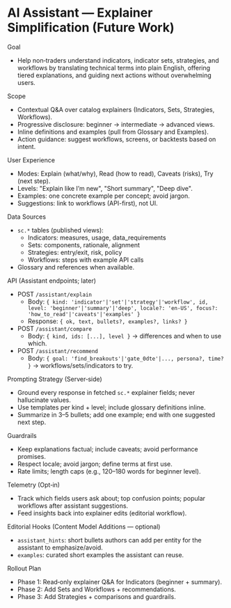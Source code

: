 # AI Assistant — Explainer Simplification (Future Work)

Goal
- Help non‑traders understand indicators, indicator sets, strategies, and workflows by translating technical terms into plain English, offering tiered explanations, and guiding next actions without overwhelming users.

Scope
- Contextual Q&A over catalog explainers (Indicators, Sets, Strategies, Workflows).
- Progressive disclosure: beginner → intermediate → advanced views.
- Inline definitions and examples (pull from Glossary and Examples).
- Action guidance: suggest workflows, screens, or backtests based on intent.

User Experience
- Modes: Explain (what/why), Read (how to read), Caveats (risks), Try (next step).
- Levels: "Explain like I’m new", "Short summary", "Deep dive".
- Examples: one concrete example per concept; avoid jargon.
- Suggestions: link to workflows (API-first), not UI.

Data Sources
- `sc.*` tables (published views):
  - Indicators: measures, usage, data_requirements
  - Sets: components, rationale, alignment
  - Strategies: entry/exit, risk, policy
  - Workflows: steps with example API calls
- Glossary and references when available.

API (Assistant endpoints; later)
- POST `/assistant/explain`
  - Body: `{ kind: 'indicator'|'set'|'strategy'|'workflow', id, level: 'beginner'|'summary'|'deep', locale?: 'en-US', focus?: 'how_to_read'|'caveats'|'examples' }`
  - Response: `{ ok, text, bullets?, examples?, links? }`
- POST `/assistant/compare`
  - Body: `{ kind, ids: [...], level }` → differences and when to use which.
- POST `/assistant/recommend`
  - Body: `{ goal: 'find_breakouts'|'gate_0dte'|..., persona?, time? }` → workflows/sets/indicators to try.

Prompting Strategy (Server‑side)
- Ground every response in fetched `sc.*` explainer fields; never hallucinate values.
- Use templates per kind + level; include glossary definitions inline.
- Summarize in 3–5 bullets; add one example; end with one suggested next step.

Guardrails
- Keep explanations factual; include caveats; avoid performance promises.
- Respect locale; avoid jargon; define terms at first use.
- Rate limits; length caps (e.g., 120–180 words for beginner level).

Telemetry (Opt‑in)
- Track which fields users ask about; top confusion points; popular workflows after assistant suggestions.
- Feed insights back into explainer edits (editorial workflow).

Editorial Hooks (Content Model Additions — optional)
- `assistant_hints`: short bullets authors can add per entity for the assistant to emphasize/avoid.
- `examples`: curated short examples the assistant can reuse.

Rollout Plan
- Phase 1: Read‑only explainer Q&A for Indicators (beginner + summary).
- Phase 2: Add Sets and Workflows + recommendations.
- Phase 3: Add Strategies + comparisons and guardrails.

